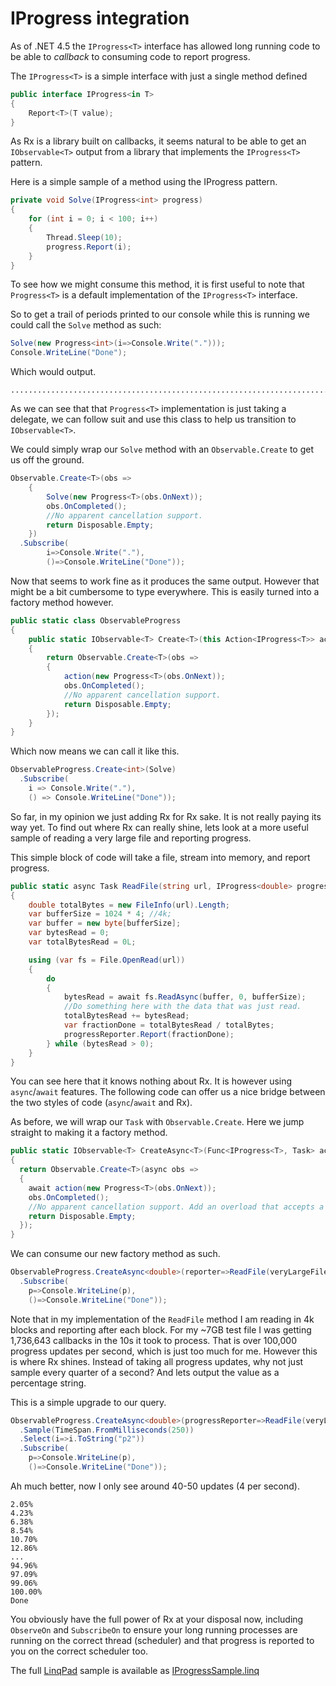 # IProgress integration

As of .NET 4.5 the `IProgress<T>` interface has allowed long running code to be able to _callback_ to consuming code to report progress.

The `IProgress<T>` is a simple interface with just a single method defined

```csharp
public interface IProgress<in T>
{
    Report<T>(T value);  
}
```

As Rx is a library built on callbacks, it seems natural to be able to get an `IObservable<T>` output from a library that implements the `IProgress<T>` pattern.

Here is a simple sample of a method using the IProgress pattern.

```csharp
private void Solve(IProgress<int> progress)
{
	for (int i = 0; i < 100; i++)
	{
		Thread.Sleep(10);
		progress.Report(i);
	}
}
```

To see how we might consume this method, it is first useful to note that `Progress<T>` is a default implementation of the `IProgress<T>` interface.

So to get a trail of periods printed to our console while this is running we could call the `Solve` method as such:

```csharp
Solve(new Progress<int>(i=>Console.Write(".")));
Console.WriteLine("Done");
```

Which would output.

```
...................................................................................................Done
```

As we can see that that `Progress<T>` implementation is just taking a delegate, we can follow suit and use this class to help us transition to `IObservable<T>`.

We could simply wrap our `Solve` method with an `Observable.Create` to get us off the ground.

```csharp
Observable.Create<T>(obs =>
	{
		Solve(new Progress<T>(obs.OnNext));
		obs.OnCompleted();
		//No apparent cancellation support.
		return Disposable.Empty;
	})
  .Subscribe(
		i=>Console.Write("."),
		()=>Console.WriteLine("Done"));
```

Now that seems to work fine as it produces the same output.
However that might be a bit cumbersome to type everywhere.
This is easily turned into a factory method however.

```csharp
public static class ObservableProgress
{
	public static IObservable<T> Create<T>(this Action<IProgress<T>> action)
	{
		return Observable.Create<T>(obs =>
		{
			action(new Progress<T>(obs.OnNext));
			obs.OnCompleted();
			//No apparent cancellation support.
			return Disposable.Empty;
		});
	}
}
```

Which now means we can call it like this.

```csharp
ObservableProgress.Create<int>(Solve)
  .Subscribe(
    i => Console.Write("."),
    () => Console.WriteLine("Done"));
```

So far, in my opinion we just adding Rx for Rx sake.
It is not really paying its way yet.
To find out where Rx can really shine, lets look at a more useful sample of reading a very large file and reporting progress.

This simple block of code will take a file, stream into memory, and report progress.

```csharp
public static async Task ReadFile(string url, IProgress<double> progressReporter)
{
	double totalBytes = new FileInfo(url).Length;
	var bufferSize = 1024 * 4; //4k;
	var buffer = new byte[bufferSize];
	var bytesRead = 0;
	var totalBytesRead = 0L;

	using (var fs = File.OpenRead(url))
	{
		do
		{
			bytesRead = await fs.ReadAsync(buffer, 0, bufferSize);
			//Do something here with the data that was just read.
			totalBytesRead += bytesRead;
			var fractionDone = totalBytesRead / totalBytes;
			progressReporter.Report(fractionDone);
		} while (bytesRead > 0);
	}
}
```

You can see here that it knows nothing about Rx.
It is however using `async`/`await` features.
The following code can offer us a nice bridge between the two styles of code (`async`/`await` and Rx).

As before, we will wrap our `Task` with `Observable.Create`.
Here we jump straight to making it a factory method.

```csharp
public static IObservable<T> CreateAsync<T>(Func<IProgress<T>, Task> action)
{
  return Observable.Create<T>(async obs =>
  {
    await action(new Progress<T>(obs.OnNext));
    obs.OnCompleted();
    //No apparent cancellation support. Add an overload that accepts a CancellationToken instead
    return Disposable.Empty;
  });
}
```

We can consume our new factory method as such.

```csharp
ObservableProgress.CreateAsync<double>(reporter=>ReadFile(veryLargeFile, reporter))
  .Subscribe(
    p=>Console.WriteLine(p),
    ()=>Console.WriteLine("Done"));
```

Note that in my implementation of the `ReadFile` method I am reading in 4k blocks and reporting after each block.
For my ~7GB test file I was getting 1,736,643 callbacks in the 10s it took to process.
That is over 100,000 progress updates per second, which is just too much for me.
However this is where Rx shines.
Instead of taking all progress updates, why not just sample every quarter of a second?
And lets output the value as a percentage string.

This is a simple upgrade to our query.

```csharp
ObservableProgress.CreateAsync<double>(progressReporter=>ReadFile(veryLargeFile, progressReporter))
  .Sample(TimeSpan.FromMilliseconds(250))
  .Select(i=>i.ToString("p2"))
  .Subscribe(
    p=>Console.WriteLine(p),
    ()=>Console.WriteLine("Done"));
```

Ah much better, now I only see around 40-50 updates (4 per second).

```
2.05%
4.23%
6.38%
8.54%
10.70%
12.86%
...
94.96%
97.09%
99.06%
100.00%
Done
```

You obviously have the full power of Rx at your disposal now, including `ObserveOn` and `SubscribeOn` to ensure your long running processes are running on the correct thread (scheduler) and that progress is reported to you on the correct scheduler too.

The full [LinqPad](http://www.linqpad.net) sample is available as [IProgressSample.linq](IProgressSample.linq)

